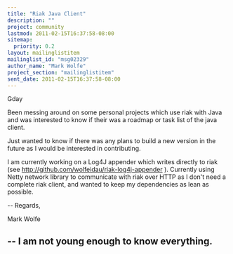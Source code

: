 ```yaml
---
title: "Riak Java Client"
description: ""
project: community
lastmod: 2011-02-15T16:37:58-08:00
sitemap:
  priority: 0.2
layout: mailinglistitem
mailinglist_id: "msg02329"
author_name: "Mark Wolfe"
project_section: "mailinglistitem"
sent_date: 2011-02-15T16:37:58-08:00
---
```



Gday

Been messing around on some personal projects which use riak with Java and
was interested to know if their was a roadmap or task list of the java
client.

Just wanted to know if there was any plans to build a new version in the
future as I would be interested in contributing.

I am currently working on a Log4J appender which writes directly to riak
(see http://github.com/wolfeidau/riak-log4j-appender ). Currently using
Netty network library to communicate with riak over HTTP as I don't need a
complete riak client, and wanted to keep my dependencies as lean as
possible.


-- 
Regards,

Mark Wolfe

--
I am not young enough to know everything.
--
